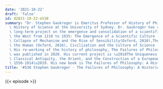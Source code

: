 ```yaml
---
date: '2021-10-22'
draft: 'false'
id: d2021-10-22-e538
summary: "Dr. Stephen Gaukroger is Emeritus Professor of History of Philosophy and\
  \ History of Science at the University of Sydney. Dr. Gaukroger has completed a\
  \ long-term project on the emergence and consolidation of a scientific culture in\
  \ the West from 1210 to 1935: The Emergence of a Scientific Culture (Oxford, 2006),The\
  \ Collapse of Mechanism and the Rise of Sensibility(Oxford, 2010),The Natural and\
  \ the Human (Oxford, 2016), Civilization and the Culture of Science (Oxford, 2020).\
  \ His re-working of the history of philosophy, The Failures of Philosophy (Princeton),\
  \ was published in 2020. His current project is \u2018The Uniqueness of the West:\
  \ Classical Antiquity, the Orient, and the Construction of a European Cultural Identity,\
  \ 1550-1914\u2019. His new book is The Failures of Philosophy: A Historical Essay."
title: '#538 Stephen Gaukroger - The Failures of Philosophy: A Historical Essay'
---
```

{{< episode >}}
